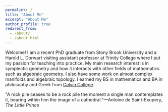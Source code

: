 ```yaml
---
permalink: /
title: "About Me"
excerpt: "About Me"
author_profile: true
redirect_from: 
  - /about/
  - /about.html
---
```


Welcome! I am a recent PhD graduate from Stony Brook University and a Harold L. Dorwart visiting assistant professor at Trinity College where I put my passion for teaching into practice. My main research interest is in symplectic geometry and how it interacts with other fields of mathematics such as algebraic geometry. I also have some work on almost complex manifolds and algebraic topology. I earned my BS in mathematics and BA in philosophy and Greek from [Calvin College](https://calvin.edu/academics/departments-programs/mathematics-statistics/academics/mathematics).

"A rock pile ceases to be a rock pile the moment a single man contemplates it, bearing within him the image of a cathedral."—Antoine de Saint-Exupery, _The Little Prince_


